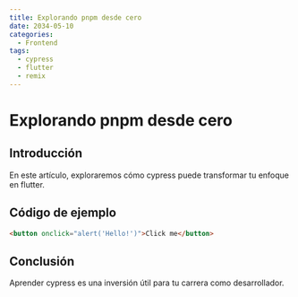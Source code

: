 ```yaml
---
title: Explorando pnpm desde cero
date: 2034-05-10
categories:
  - Frontend
tags:
  - cypress
  - flutter
  - remix
---
```


# Explorando pnpm desde cero

## Introducción

En este artículo, exploraremos cómo cypress puede transformar tu enfoque en flutter.

## Código de ejemplo

```html
<button onclick="alert('Hello!')">Click me</button>
```

## Conclusión

Aprender cypress es una inversión útil para tu carrera como desarrollador.